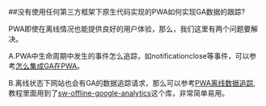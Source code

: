 ##没有使用任何第三方框架下原生代码实现的PWA如何实现GA数据的跟踪?

PWA即使在离线情况也能提供良好的用户体验，那么，我们这里有两个问题要解决。

A.PWA中生命周期中发生的事件怎么追踪，如notificationclose等事件，可以参考[怎么集成GA在PWA](https://developers.google.com/web/ilt/pwa/integrating-analytics)。

B.离线状态下网站也会有GA的数据追踪请求，那么可以参考[PWA离线数据追踪](https://developers.google.com/web/ilt/pwa/integrating-analytics#offline_analytics), 教程里面用到了[sw-offline-google-analytics](https://developers.google.com/web/updates/2016/07/offline-google-analytics.https://www.npmjs.com/package/sw-offline-google-analytics)这个库，非常简单易用。 